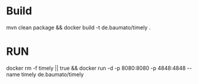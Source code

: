 # Build
mvn clean package && docker build -t de.baumato/timely .

# RUN

docker rm -f timely || true && docker run -d -p 8080:8080 -p 4848:4848 --name timely de.baumato/timely 